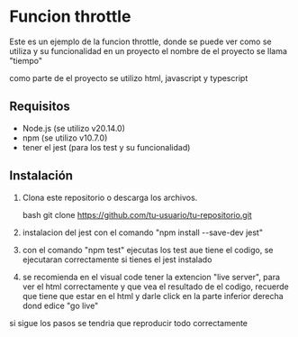 # Funcion throttle

Este es un ejemplo de la funcion throttle, donde se puede ver como se utiliza y su funcionalidad en un proyecto
el nombre de el proyecto se llama "tiempo"

como parte de el proyecto se utilizo html, javascript y typescript 

## Requisitos

- Node.js (se utilizo v20.14.0)
- npm (se utilizo v10.7.0)
- tener el jest (para los test y su funcionalidad)

## Instalación

1. Clona este repositorio o descarga los archivos.

   bash
   git clone https://github.com/tu-usuario/tu-repositorio.git

2. instalacion del jest con el comando "npm install --save-dev jest"

3. con el comando "npm test" ejecutas los test aue tiene el codigo,
   se ejecutaran correctamente si tienes el jest instalado

   
5. se recomienda en el visual code tener la extencion "live server", para ver el html correctamente
   y que vea el resultado de el codigo, recuerde que tiene que estar en el html y darle click
   en la parte inferior derecha dond edice "go live"

si sigue los pasos se tendria que reproducir todo correctamente
